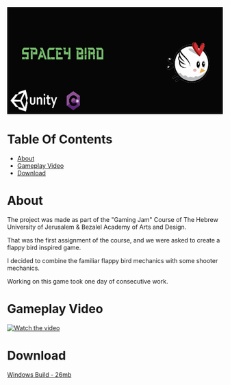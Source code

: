 <div align='center'>
  
  <img src='Images/Banner.png' width = "625" height = "250">
  
  <div align='left'>
    
# Table Of Contents
  - [About](#about)
  - [Gameplay Video](#gameplay-video)
  - [Download](#download)


  # About
  
  The project was made as part of the "Gaming Jam" Course of The Hebrew University of Jerusalem &  Bezalel Academy of Arts and Design.
    
  That was the first assignment of the course, and we were asked to create a flappy bird inspired game.
  
  I decided to combine the familiar flappy bird mechanics with some shooter mechanics.
  
  Working on this game took one day of consecutive work.

     
    
  # Gameplay Video
  [![Watch the video](https://img.youtube.com/vi/IFtrxbnzfBE/hqdefault.jpg)](https://youtu.be/T-D1KVIuvjA)  
  # Download
  [Windows Build - 26mb](https://github.com/rshacham/Spacey-Bird/raw/main/Build/Space%20Chicken(Win).zip)
  
